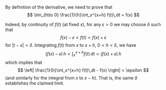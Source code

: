 By definition of the derivative, we need to prove that 
$$
\lim_{h\to 0} \frac{1}{h}\int_x^{x+h} f(t)\,dt = f(x)
$$

Indeed, by continuity of $f(t)$ (at fixed $x$), for 
any $\epsilon>0$ we may choose $\delta$ such that
$$
f(x)-\epsilon<f(t)<f(x)+\epsilon
$$
for $|t-x|<\delta$. Integrating $f(t)$ from $x$ to $x+h$, $0<h<\delta$, we have
$$
(f(x)-\epsilon)\, h < \int_x^{x+h} f(t)\,dt < (f(x)+\epsilon)\, h
$$
which implies that
$$
\left| \frac{1}{h}\int_x^{x+h} f(t)\,dt - f(x) \right| < \epsilon
$$
(and similarly for the integral from $x$ to $x-h$). That is, the same 
$\delta$ establishes the claimed limit.